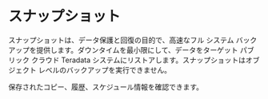スナップショット
================

スナップショットは、データ保護と回復の目的で、高速なフル システム バックアップを提供します。ダウンタイムを最小限にして、データをターゲット パブリック クラウド Teradata システムにリストアします。スナップショットはオブジェクト レベルのバックアップを実行できません。

保存されたコピー、履歴、スケジュール情報を確認できます。
